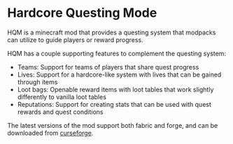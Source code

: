 
# Hardcore Questing Mode

HQM is a minecraft mod that provides a questing system that
modpacks can utilize to guide players or reward progress.

HQM has a couple supporting features to complement the questing system:
- Teams: Support for teams of players that share quest progress
- Lives: Support for a hardcore-like system with lives that can be gained through items
- Loot bags: Openable reward items with loot tables that work slightly differently to vanilla loot tables 
- Reputations: Support for creating stats that can be used with quest rewards and quest conditions

The latest versions of the mod support both fabric and forge,
and can be downloaded from [curseforge](https://www.curseforge.com/minecraft/mc-mods/hardcore-questing-mode).

